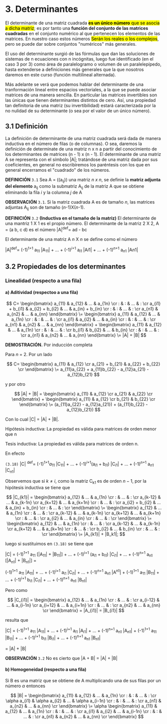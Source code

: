 #        3. Determinantes

   El determinante de una matriz cuadrada <mark>**es un único número** que se asocia a dicha matriz</mark>; es por tanto una **función del conjunto de las matrices cuadradas** en el conjunto numérico al que pertenecen los elementos de las matrices. En nuestro caso estos números <mark>Serán los reales o los complejos</mark>, pero se puede dar sobre conjuntos "numéricos" más generales.

  El uso del determinante surgió de las fórmulas que dan las soluciones de sistemas de n ecuaciones con n incógnitas, luego fue identificado (en el caso 3 por 3) como área de paralelogramo o volumen de un paralelepípedo, hasta extenderse a definiciones más generales que la que nosotros daremos en este curso (función multilineal alternada).

  Más adelante se verá que podemos hablar del determinante de una tranformación lineal entre espacios vectoriales, a la que se puede asociar matrices de una manera sencilla. En particular las matrices invertibles son las únicas que tienen determinantes distintos de cero. Así, una propiedad tan definitoria de una matriz (su invertibilidad) estará caracterizada por la no nulidad de su determinante (o sea por el valor de un único número).


## 3.1 Definición

  La definición de determinante de una matriz cuadrada será dada de manera inductiva en el número de filas (o de columnas). O sea, daremos la definición de determinate de una matriz n x n a partir del conocimiento de los determinantes de matrices (n - 1) x (n - 1). El determinante de una matriz A se representa con el símbolo |A|; tratándose de una matriz dada por sus coeficientes, en general no escribiremos los paréntesis con los que en general encerramos el "cuadrado" de los números.

**DEFINICIÓN** <code>3.1</code> Sea A = ((a<sub>ij</sub>)) una matriz *n x n*, se definie la **matriz adjunta del elemento** a<sub>ij</sub> como la submatriz A<sub>ij</sub> de la matriz A que se obtiene eliminando la fila *i* y la columna *j* de A

**OBSERVACIÓN** <code>3.1</code>. Si la matriz cuadrada A es de tamaño *n*, las matrices adjuntas A<sub>ij</sub> son de tamaño (*n*-1)X(*n*-1).

**DEFINICIÓN** <code>3.2</code> **(Inductiva en el tamaño de la matriz)** El determinante de una mantriz 1 X 1 es el propio número. El determinante de la matriz 2 X 2,  A = (a b, c d) es el número |A|<sup>def</sup>= ad - bc

El determinante de una matriz A *n* X *n* se define como el número


|A|<sup>def</sup>= (-1)<sup>1+1</sup> a<sub>11</sub> |A<sub>11</sub>| + ... + (-1)<sup>*i*+1</sup> a<sub>*i*1</sub> |A*i*1| + ... + (-1)<sup>*n*+1</sup> a<sub>*n*1</sub> |A*n*1|


## 3.2 Propiedades de los determinantes

### Linealidad (respecto a una fila)

#### a) Aditividad (respectoo a una fila)

$$
C=
\begin{bmatrix}
a_{11} & a_{12} & ... & a_{1n} \cr
: & : & ... & :  \cr
a_{i1} + b_{i1} & a_{i2} + b_{i2} & ... & a_{in} + b_{in}  \cr
: & : & ... & :  \cr
a_{n1} & a_{n2} & ... & a_{nn} 
\end{bmatrix}
\=
\begin{bmatrix}
a_{11} & a_{12} & ... & a_{1n} \cr
: & : & ... & : \cr
a_{i1} & a_{i2} & ... & a_{in} \cr
: & : & ... & : \cr
a_{n1} & a_{n2} & ... & a_{nn} 
\end{bmatrix}
+
\begin{bmatrix}
a_{11} & a_{12} & ... & a_{1n} \cr
: & : & ... & : \cr
b_{i1} & b_{i2} & ... & b_{in} \cr
: & : & ... & : \cr
a_{n1} & a_{n2} & ... & a_{nn} 
\end{bmatrix}
\=
|A| + |B|
$$

**DEMOSTRACIÓN.** Por inducción completa

Para *n* = 2. Por un lado 

$$
C=
\begin{bmatrix}
a_{11} & a_{12} \cr
a_{21} + b_{21} & a_{22} + b_{22} \cr
\end{bmatrix}
\=
a_{11}a_{22} + a_{11}b_{22} - a_{12}a_{21} - a_{12}b_{21}
$$

y por otro

$$
|A| + |B| = 
\begin{bmatrix}
a_{11} & a_{12} \cr
a_{21} & a_{22} \cr
\end{bmatrix}
+
\begin{bmatrix}
a_{11} & a_{12} \cr
b_{21} & b_{22} \cr
\end{bmatrix}
\=
(a_{11}a_{22} - a_{12}a_{21}) + (a_{11}b_{22} - a_{12}b_{21})
$$

Con lo cual |C| = |A| + |B|.

Hipótesis inductiva: La propiedad es válida para matrices de orden menor que n 

Tesis inductiva: La propiedad es válida para matrices de orden n.

En efecto

<code>(3.18)</code>  |C| <sup>def</sup>= (-1)<sup>1+1</sup>*a*<sub>11</sub> |C<sub>11</sub>| + ... + (-1)<sup>*i*+1</sup>(a<sub>*i*1</sub> + b<sub>*i*1</sub>) |C<sub>*i*1</sub>| + ... + (-1)<sup>*n*+1</sup> a<sub>*n*1</sub> |C<sub>*n*1</sub>|

Observemos que si $k\neq i$, como la matriz C<sub>k1</sub> es de orden $n - 1$, por la hipótesis inductiva se tiene que 

$$
|C_{k1}| = 
\begin{bmatrix}
a_{12}          & ... & a_{1n}          \cr
   :            & ... &     :           \cr
a_{k-12}        & ... & a_{k-1n}        \cr
a_{k+12}        & ... & a_{k+1n}        \cr
   :            & ... &     :           \cr
a_{i2} + b_{i2} & ... & a_{in} + b_{in} \cr
   :            & ... &     :           \cr
\end{bmatrix}
\=
\begin{bmatrix}
a_{12}          & ... & a_{1n}          \cr
   :            & ... &     :           \cr
a_{k-12}        & ... & a_{k-1n}        \cr
a_{k+12}        & ... & a_{k+1n}        \cr
   :            & ... &     :           \cr
a_{i2}          & ... & a_{in}          \cr
   :            & ... &     :           \cr
\end{bmatrix}
\=
\begin{bmatrix}
a_{12}          & ... & a_{1n}          \cr
   :            & ... &     :           \cr
a_{k-12}        & ... & a_{k-1n}        \cr
a_{k+12}        & ... & a_{k+1n}        \cr
   :            & ... &     :           \cr
b_{i2}          & ... & b_{in}          \cr
   :            & ... &     :           \cr
\end{bmatrix}
\=
|A_{k1}| + |B_k1|;
$$

luego si sustituimos en <code>(3.18)</code> se tiene que 

|C| = (-1)<sup>1+1</sup> a<sub>11</sub> [|A<sub>11</sub>| + |B<sub>11</sub>|] + ... + (-1)<sup>i+1</sup> (a<sub>i1</sub> + b<sub>i1</sub>) |C<sub>i1</sub>| + ... + (-1)<sup>n+1</sup>  a<sub>n1</sub> [|A<sub>n1</sub>| + |B<sub>n1</sub>|] =

(-1)<sup>1+1</sup> a<sub>11</sub>  |A<sub>11</sub>| + ... + (-1)<sup>i+1</sup> a<sub>i1</sub> |C<sub>i1</sub>| + ... + (-1)<sup>n+1</sup> a<sub>n1</sub> |A<sup>n1</sup>| + (-1)<sup>1+1</sup> a<sub>11</sub>  |B<sub>11</sub>| + ... + (-1)<sup>i+1</sup> b<sub>i1</sub> |C<sub>i1</sub>| + ... + (-1)<sup>n+1</sup> a<sub>n1</sub> |B<sub>n1</sub>|

Pero como 

$$
|C_{i1}| =
\begin{bmatrix}
a_{12}          & ... & a_{1n}          \cr
   :            & ... &     :           \cr
a_{i-12}        & ... & a_{i-1n}        \cr
a_{i+12}        & ... & a_{i+1n}        \cr
   :            & ... &     :           \cr
a_{n2}          & ... & a_{nn}          \cr
\end{bmatrix}
= |A_{i1}| = |B_{i1}|
$$

resulta que

|C| = (-1)<sup>1+1</sup> a<sub>11</sub> |A<sub>11</sub>| + ... + (-1)<sup>i+1</sup> a<sub>i1</sub> |A<sub>i1</sub>| + ... + (-1)<sup>n+1</sup> a<sub>n1</sub> |A<sub>n1</sub>| + (-1)<sup>1+1</sup> a<sub>11</sub> |B<sub>11</sub>| + ... + (-1)<sup>i+1</sup>  b<sub>i1</sub> |B<sub>i1</sub>| + ... + (-1)<sup>n+1</sup> a<sub>n1</sub> |B<sub>n1</sub>|

= |A| + |B|


**OBSERVACIÓN** <code>3.2</code> No es cierto que |A + B| = |A| + |B|


#### b) Homogeneidad (respecto a una fila)

Si B es una matriz que se obtiene de A multiplicando una de sus filas por un número $\alpha$ entonces

$$
|B| =
\begin{bmatrix}
a_{11}        &  a_{12}         & ... & a_{1n}             \cr
   :          &    :            & ... &     :              \cr
\alpha a_{i1} &  \alpha a_{i2}  & ... &  \alpha a_{i-1n}   \cr
   :          &    :            & ... &     :              \cr
a_{n1}        &  a_{n2}         & ... & a_{nn}             \cr
\end{bmatrix}
\= 
\alpha
\begin{bmatrix}
a_{11}        &  a_{12}         & ... & a_{1n}             \cr
   :          &    :            & ... &     :              \cr
a_{i1}        &  a_{i2}         & ... & a_{i-1n}           \cr
   :          &    :            & ... &     :              \cr
a_{n1}        &  a_{n2}         & ... & a_{nn}             \cr
\end{bmatrix}
$$





















